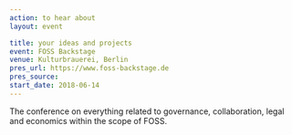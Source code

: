 ```yaml
---
action: to hear about
layout: event

title: your ideas and projects
event: FOSS Backstage
venue: Kulturbrauerei, Berlin
pres_url: https://www.foss-backstage.de
pres_source:
start_date: 2018-06-14
---
```


The conference on everything related to governance, collaboration, legal and economics within the scope of FOSS.
